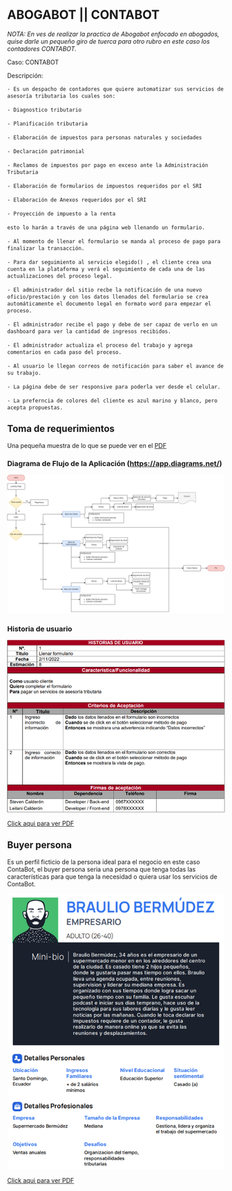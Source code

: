 # ABOGABOT || CONTABOT

*NOTA: En ves de realizar la practica de Abogabot enfocado en abogados, quise darle un pequeño giro de tuerca para otro rubro en este caso los contadores CONTABOT.*

Caso: CONTABOT<br>

Descripción:
```
- Es un despacho de contadores que quiere automatizar sus servicios de asesoría tributaria los cuales son:

- Diagnostico tributario

- Planificación tributaria

- Elaboración de impuestos para personas naturales y sociedades

- Declaración patrimonial

- Reclamos de impuestos por pago en exceso ante la Administración Tributaria

- Elaboración de formularios de impuestos requeridos por el SRI

- Elaboración de Anexos requeridos por el SRI

- Proyección de impuesto a la renta

esto lo harán a través de una página web llenando un formulario.

- Al momento de llenar el formulario se manda al proceso de pago para finalizar la transacción.

- Para dar seguimiento al servicio elegido() , el cliente crea una cuenta en la plataforma y verá el seguimiento de cada una de las actualizaciones del proceso legal.

- El administrador del sitio recbe la notificación de una nuevo oficio/prestación y con los datos llenados del formulario se crea automáticamente el documento legal en formato word para empezar el proceso.

- El administrador recibe el pago y debe de ser capaz de verlo en un dashboard para ver la cantidad de ingresos recibidos.

- El administrador actualiza el proceso del trabajo y agrega comentarios en cada paso del proceso.

- Al usuario le llegan correos de notificación para saber el avance de su trabajo.

- La página debe de ser responsive para poderla ver desde el celular.

- La preferncia de colores del cliente es azul marino y blanco, pero acepta propuestas.

```

## Toma de requerimientos

Una pequeña muestra de lo que se puede ver en el [PDF](/pdf/contabot_requerimientos.pdf)

### Diagrama de Flujo de la Aplicación (https://app.diagrams.net/)
![flowchart contabor](/images/flowchart_contabot.png)

### Historia de usuario 
![user history](/images/user_history.png)

[Click aqui para ver PDF](/pdf/contabot_requerimientos.pdf)

## Buyer persona
Es un perfil ficticio de la persona ideal para el negocio en este caso ContaBot, el buyer persona seria una persona que tenga todas las características para que tenga la necesidad o quiera usar los servicios de ContaBot.

![buyer persona](/images/buyer_persona.png)

[Click aqui para ver PDF](/pdf/buyer_persona.pdf)
